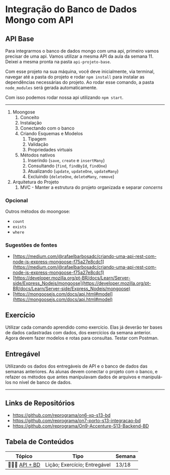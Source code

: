 # Integração do Banco de Dados Mongo com API

## API Base

Para integrarmos o banco de dados mongo com uma api, primeiro vamos precisar de uma api. Vamos utilizar a mesma API da aula da semana 11. Deixei a mesma pronta na pasta `api-projeto-base`.

Com esse projeto na sua máquina, você deve inicialmente, via terminal, navegar até a pasta do projeto e rodar `npm install` para instalar as dependências necessárias do projeto. Ao rodar esse comando, a pasta `node_modules` será gerada automaticamente.

Com isso podemos rodar nossa api utilizando `npm start`.


----

1. Moongose
    1. Conceito
    1. Instalação
    1. Conectando com o banco
    1. Criando Esquemas e Modelos
        1. Tipagem
        1. Validação
        1. Propriedades virtuais
    1. Métodos nativos
        1. Inserindo (`save`, `create` e `insertMany`)
        1. Consultando (`find`, `findById`, `findOne`)
        1. Atualizando (`update`, `updateOne`, `updateMany`)
        1. Excluindo (`deleteOne`, `deleteMany`, `remove`)
1. Arquitetura do Projeto
    1. MVC - Manter a estrutura do projeto organizada e separar _concerns_

### Opcional

Outros métodos do moongose:
* `count`
* `exists`
* `where`

### Sugestões de fontes

- [https://medium.com/@rafaelbarbosadc/criando-uma-api-rest-com-node-js-express-mongoose-f75a27e8cdc1](https://medium.com/@rafaelbarbosadc/criando-uma-api-rest-com-node-js-express-mongoose-f75a27e8cdc1)
- [https://developer.mozilla.org/pt-BR/docs/Learn/Server-side/Express_Nodejs/mongoose](https://developer.mozilla.org/pt-BR/docs/Learn/Server-side/Express_Nodejs/mongoose)
- [https://mongoosejs.com/docs/api.html#model](https://mongoosejs.com/docs/api.html#model)

## Exercício

Utilizar cada comando aprendido como exercício. Elas já deverão ter bases de dados cadastradas com dados, dos exercícios da semana anterior. Agora devem fazer modelos e rotas para consultas. Testar com Postman.

## Entregável

Utilizando os dados dos entregáveis de API e o banco de dados das semanas anteriores. As alunas devem conectar o projeto com o banco, e refazer os métodos que antes manipulavam dados de arquivos e manipulá-los no nível de banco de dados.

------------

## Links de Repositórios

- https://github.com/reprograma/on6-xp-s13-bd
- https://github.com/reprograma/on7-porto-s13-integracao-bd
- https://github.com/reprograma/On9-Accenture-S13-Backend-BD

## Tabela de Conteúdos

| Tópico | Tipo | Semana |
| ----------- | ----------- | ----------- |
| 👩🏾‍🏫 [API + BD](03.%20API%20+%20BD.md) | Lição; Exercício; Entregável | 13/18 |
